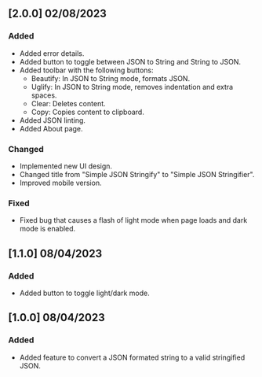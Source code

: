 <!--
IMPACTO
### Added: for new features.
### Changed: for changes in existing functionality.
### Deprecated: for soon-to-be removed features.
### Removed: for now removed features.
### Fixed: for any bug fixes.
### Security: in case of vulnerabilities.

Versionamiento
A.B.C

A: Cambio sustancial en la estructura o en la manera de operar la aplicación.
B: Nuevas características, nuevas funcionalidades y conjunto de grandes correcciones.
C: Correcciones de bugs de la serie B.
-->

## [2.0.0] 02/08/2023

### Added

- Added error details.
- Added button to toggle between JSON to String and String to JSON.
- Added toolbar with the following buttons:
  - Beautify: In JSON to String mode, formats JSON.
  - Uglify: In JSON to String mode, removes indentation and extra spaces.
  - Clear: Deletes content.
  - Copy: Copies content to clipboard.
- Added JSON linting.
- Added About page.

### Changed

- Implemented new UI design.
- Changed title from "Simple JSON Stringify" to "Simple JSON Stringifier".
- Improved mobile version.

### Fixed

- Fixed bug that causes a flash of light mode when page loads and dark mode is enabled.

## [1.1.0] 08/04/2023

### Added

- Added button to toggle light/dark mode.

## [1.0.0] 08/04/2023

### Added

- Added feature to convert a JSON formated string to a valid stringified JSON.
